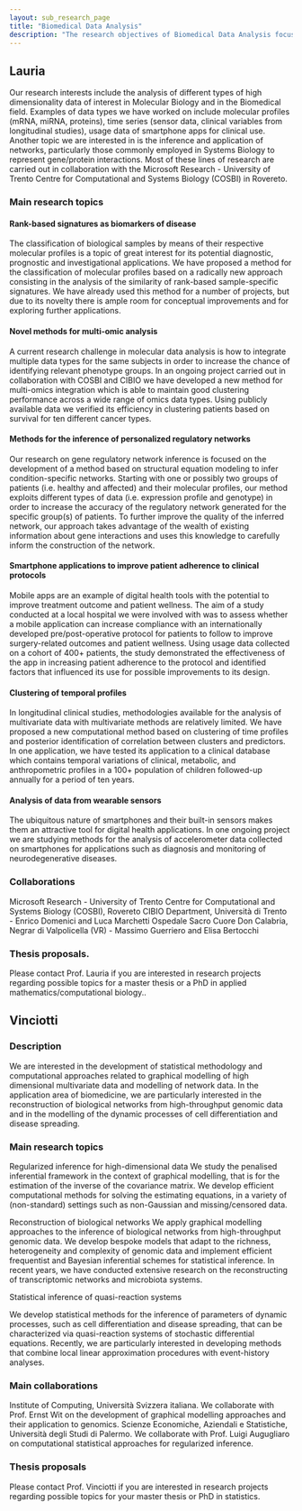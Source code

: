 ```yaml
---
layout: sub_research_page
title: "Biomedical Data Analysis"
description: "The research objectives of Biomedical Data Analysis focus on studying complex biological systems based on omics data, which increasingly characterize scientific research in the biomedical field. Omics data are molecular profiles of various types (RNA profiles, protein profiles, methylation profiles, genetic profiles), and their study has revolutionized biological research by allowing simultaneous reading of all elements of a class of molecules (RNA, proteins, etc.) present in a biological system at a certain moment. The Data Analysis group's research focuses on new methods of interpreting this data to address problems such as drug resistance in certain types of tumors (in collaboration with a group from the Human Technopole), the mechanisms underlying neurodegenerative diseases (collaboration with the University of Bologna, CIBIO, and Aptuit), the identification of molecular biomarkers for diagnostic and prognostic use (collaboration with GSK Vaccines), and the metabolic alterations related to the interaction between diet and an individual's genotype (collaboration with Nestle Institute of Health Sciences). Many of these projects have also been carried out in collaboration with researchers from the COSBI Institute, which provides opportunities for numerous collaborations, especially in the pharmaceutical and academic fields."
---
```


## Lauria

Our research interests include the analysis of different types of high dimensionality data of interest in Molecular Biology and in the Biomedical field. Examples of data types we have worked on include molecular profiles (mRNA, miRNA, proteins), time series (sensor data, clinical variables from longitudinal studies), usage data of smartphone apps for clinical use.  Another topic we are interested in is the inference and application of networks, particularly those commonly employed in Systems Biology to represent gene/protein interactions. Most of these lines of research are carried out in collaboration with the Microsoft Research - University of Trento Centre for Computational and Systems Biology (COSBI) in Rovereto.  

### Main research topics

#### Rank-based signatures as biomarkers of disease

The classification of biological samples by means of their respective molecular profiles is a topic of great interest for its potential diagnostic, prognostic and investigational applications. We have proposed a method for the classification of molecular profiles based on a radically new approach consisting in the analysis of the similarity of rank-based sample-specific signatures. We have already used this method for a number of projects, but due to its novelty there is ample room for conceptual improvements and for exploring further applications.

#### Novel methods for multi-omic analysis

A current research challenge in molecular data analysis is how to integrate multiple data types for the same subjects in order to increase the chance of identifying relevant phenotype groups. In an ongoing project carried out in collaboration with COSBI and CIBIO we have developed a new method for multi-omics integration which is able to maintain good clustering performance across a wide range of omics data types. Using publicly available data we verified its efficiency in clustering patients based on survival for ten different cancer types. 

#### Methods for the inference of personalized regulatory networks

Our research on gene regulatory network inference is focused on the development of a method based on structural equation modeling to infer condition-specific networks. Starting with one or possibly two groups of patients (i.e. healthy and affected) and their molecular profiles, our method exploits different types of data  (i.e. expression profile and genotype) in order to increase the accuracy of the regulatory network generated for the specific group(s) of patients. To further improve the quality of the inferred network, our approach takes advantage of the wealth of existing information about gene interactions and uses this knowledge to carefully inform the construction of the network. 

#### Smartphone applications to improve patient adherence to clinical protocols 

Mobile apps are an example of digital health tools with the potential to improve treatment outcome and patient wellness. The aim of a study conducted at a local hospital we were involved with was to assess whether a mobile application can increase compliance with an internationally developed pre/post-operative protocol for patients to follow to improve surgery-related outcomes and patient wellness. Using usage data collected on a cohort of 400+ patients, the study demonstrated the effectiveness of the app in increasing patient adherence to the protocol and identified factors that influenced its use for possible improvements to its design. 

#### Clustering of temporal profiles

In longitudinal clinical studies, methodologies available for the analysis of multivariate data with multivariate methods are relatively limited. We have proposed a new computational method based on clustering of time profiles and posterior identification of correlation between clusters and predictors. In one application, we have tested its application to a clinical database which contains temporal variations of clinical, metabolic, and anthropometric profiles in a 100+ population of children followed-up annually for a period of ten years.

#### Analysis of data from wearable sensors

The ubiquitous nature of smartphones and their built-in sensors makes them an attractive tool for digital health applications. In one ongoing project we are studying methods for the analysis of accelerometer data collected on smartphones for applications such as diagnosis and monitoring of neurodegenerative diseases.


### Collaborations

Microsoft Research - University of Trento Centre for Computational and Systems Biology (COSBI), Rovereto
CIBIO Department,  Università di Trento - Enrico Domenici and Luca Marchetti
Ospedale Sacro Cuore Don Calabria, Negrar di Valpolicella (VR) - Massimo Guerriero and Elisa Bertocchi


### Thesis proposals.

Please contact Prof. Lauria if you are interested in research projects regarding possible topics for a master thesis or a PhD in applied mathematics/computational biology..

## Vinciotti

### Description

We are interested in the development of statistical methodology and computational approaches related to graphical modelling of high dimensional multivariate data and modelling of network data. In the application area of biomedicine, we are particularly interested in the reconstruction of biological networks from high-throughput genomic data and in the modelling of the dynamic processes of cell differentiation and disease spreading. 

### Main research topics

Regularized inference for high-dimensional data
We study the penalised inferential framework in the context of graphical modelling, that is for the estimation of the inverse of the covariance matrix. We develop efficient computational methods for solving the estimating equations, in a variety of (non-standard) settings such as non-Gaussian and missing/censored data.

Reconstruction of biological networks
We apply graphical modelling approaches to the inference of biological networks from high-throughput genomic data. We develop bespoke models that adapt to the richness, heterogeneity and complexity of genomic data and implement efficient frequentist and Bayesian inferential schemes for statistical inference. In recent years, we have conducted extensive research on the reconstructing of transcriptomic networks and microbiota systems.

Statistical inference of quasi-reaction systems

We develop statistical methods for the inference of parameters of dynamic processes, such as cell differentiation and disease spreading, that can be characterized via quasi-reaction systems of stochastic differential equations. Recently, we are particularly interested in developing methods that combine local linear approximation procedures with event-history analyses. 

### Main collaborations

Institute of Computing, Università Svizzera italiana. We collaborate with Prof. Ernst Wit on the development of graphical modelling approaches and their application to genomics.
Scienze Economiche, Aziendali e Statistiche, Università degli Studi di Palermo. We collaborate with Prof. Luigi Augugliaro on computational statistical approaches for regularized inference.

### Thesis proposals

Please contact Prof. Vinciotti if you are interested in research projects regarding possible topics for your master thesis or PhD in statistics.
